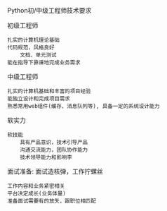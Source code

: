 Python初/中级工程师技术要求

初级工程师
    
    扎实的计算机理论基础
    代码规范，风格良好
        文档、单元测试
    能在指导下靠谱地完成业务需求
    
中级工程师
    
    扎实的计算机基础和丰富的项目经验
    能独立设计和完成项目需求
    熟悉常用web组件(缓存、消息队列等), 具备一定的系统设计能力

软实力
    
    软技能
        具有产品意识，技术引导产品
        沟通交流能力，团队协作能力
        技术领导能力和影响李
        
面试准备: 面试造核弹，工作拧螺丝
    
    工作内容和业务紧密相关
    平台决定成长(业务体量)
    准备面试需要有的放矢，跟职位相匹配
    
    